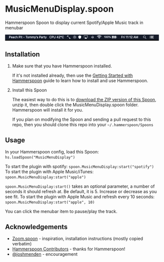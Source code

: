 # MusicMenuDisplay.spoon
 Hammerspoon Spoon to display current Spotify/Apple Music track in menubar

![Example](screenshot.png)

## Installation
1. Make sure that you have Hammerspoon installed.

   If it's not installed already, then use the [Getting Started with Hammerspoon](https://www.hammerspoon.org/go/) guide to learn how to install and use Hammerspoon.

2. Install this Spoon

    The easiest way to do this is to [download the ZIP version of this Spoon](https://github.com/catskull/MusicMenuDisplay.spoon/releases/download/2.0/MusicMenuDisplay.spoon.zip), unzip it, then double click the MusicMenuDisplay.spoon folder. Hammerspoon will install it for you.

    If you plan on modifying the Spoon and sending a pull request to this repo, then you should clone this repo into your `~/.hammerspoon/Spoons`

## Usage
In your Hammerspoon config, load this Spoon: `hs.loadSpoon("MusicMenuDisplay")`

To start the plugin with spotify: `spoon.MusicMenuDisplay:start("spotify")`
To start the plugin with Apple Music/iTunes: `spoon.MusicMenuDisplay:start("apple")`

`spoon.MusicMenuDisplay:start()` takes an optional parameter, a number of seconds it should refresh at. Be default, it is 5. Increase or decrease as you see fit. To start the plugin with Apple Music and refresh every 10 seconds: `spoon.MusicMenuDisplay:start("apple", 10)`

You can click the menubar item to pause/play the track.

## Acknowledgements
- [Zoom.spoon](https://github.com/jpf/Zoom.spoon) - inspiration, installation instructions (mostly copied verbatim)
- [Hammerspoon Contributors](https://github.com/Hammerspoon/hammerspoon/blob/master/CREDITS.md) - thanks for Hammerspoon!
- [@joshmenden](https://github.com/joshmenden) - encouragement
